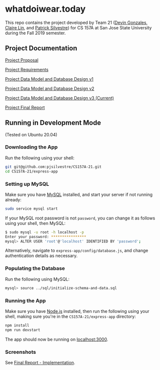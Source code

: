 # whatdoiwear.today

This repo contains the project developed by Team 21 ([Devin Gonzales](https://github.com/DJGonzales96), [Claire Lin](https://github.com/clairelin23), and [Patrick Silvestre](https://github.com/pjsilvestre)) for CS 157A at San Jose State University during the Fall 2019 semester.

## Project Documentation

[Project Proposal](https://github.com/pjsilvestre/CS157A-21/blob/master/docs/Project_Proposal.md)

[Project Requirements](https://github.com/pjsilvestre/CS157A-21/blob/master/docs/Project_Requirements.md)

[Project Data Model and Database Design v1](https://github.com/pjsilvestre/CS157A-21/blob/master/docs/Project_Data_Model_And_Database%20Designs/Project_Data_Model_and_Database_Design_v1.md)

[Project Data Model and Database Design v2](https://github.com/pjsilvestre/CS157A-21/blob/master/docs/Project_Data_Model_And_Database%20Designs/Project_Data_Model_and_Database_Design_v2.md)

[Project Data Model and Database Design v3 (Current)](https://github.com/pjsilvestre/CS157A-21/blob/master/docs/Project_Data_Model_And_Database%20Designs/Project_Data_Model_and_Database_Design_v3.md)

[Project Final Report](https://github.com/pjsilvestre/CS157A-21/blob/master/docs/Project_Final_Report.md)

## Running in Development Mode

(Tested on Ubuntu 20.04)

### Downloading the App

Run the following using your shell:

```sh
git git@github.com:pjsilvestre/CS157A-21.git
cd CS157A-21/express-app
```

### Setting up MySQL

Make sure you have [MySQL](https://www.mysql.com/) installed, and start your server if not running already:

```sh
sudo service mysql start
```

If your MySQL root password is not `password`, you can change it as follows using your shell, then MySQL:

```sh
$ sudo mysql -u root -h localhost -p
Enter your password: ****************
mysql> ALTER USER 'root'@'localhost' IDENTIFIED BY 'password';
```

Alternatively, navigate to `express-app/config/database.js`, and change authentication details as necessary.

### Populating the Database

Run the following using MySQL:

```sh
mysql> source ../sql/initialize-schema-and-data.sql
```

### Running the App

Make sure you have [Node.js](nodejs.org) installed, then run the following using your shell, making sure you're in the `CS157A-21/express-app` directory:

```sh
npm install
npm run devstart
```

The app should now be running on [localhost:3000](localhost:3000).

### Screenshots

See [Final Report - Implementation](https://github.com/pjsilvestre/whatdoiwear.today/blob/master/docs/Project_Final_Report.md#implementation).
